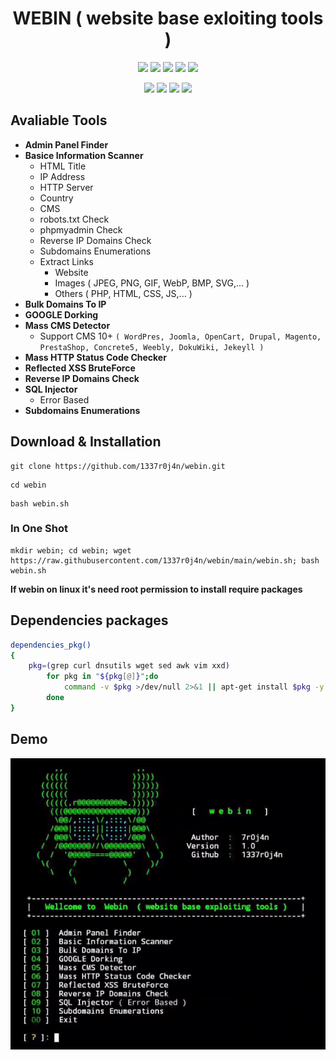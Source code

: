 <h1 align="center"> WEBIN ( website base exloiting tools )</h1>

<p align="center">
<img src="https://img.shields.io/badge/Version-1.0-purple?style=for-the-badge">
<img src="https://img.shields.io/github/license/1337r0j4n/webin?style=for-the-badge">
<img src="https://img.shields.io/github/stars/1337r0j4n/webin?style=for-the-badge">
<img src="https://img.shields.io/github/forks/1337r0j4n/webin?color=orange&style=for-the-badge">
<img src="https://img.shields.io/github/issues/1337r0j4n/webin?color=pink&style=for-the-badge">
</p>

<p align="center">
<img src="https://img.shields.io/badge/Open%20Source-Yes-darkcyan?style=for-the-badge">
<img src="https://img.shields.io/badge/Written%20In-Bash-darkblue?style=for-the-badge">
<img src="https://img.shields.io/badge/author%20-1337r0j4n-brown?style=for-the-badge">
<img src="https://api.visitorbadge.io/api/visitors?path=https%3A%2F%2Fgithub.com%2F1337r0j4n%2Fwebin&countColor=%23263759">
</p>

## Avaliable Tools
- **Admin Panel Finder**
- **Basice Information Scanner**
  - HTML Title
  - IP Address
  - HTTP Server
  - Country
  - CMS
  - robots.txt Check
  - phpmyadmin Check
  - Reverse IP Domains Check
  - Subdomains Enumerations
  - Extract Links
     - Website
     - Images ( JPEG, PNG, GIF, WebP, BMP, SVG,... ) 
     - Others ( PHP, HTML, CSS, JS,... )
- **Bulk Domains To IP**
- **GOOGLE Dorking**
- **Mass CMS Detector**
  - Support CMS 10+ ```( WordPres, Joomla, OpenCart, Drupal, Magento, PrestaShop, Concrete5, Weebly, DokuWiki, Jekeyll )```
- **Mass HTTP Status Code Checker**
- **Reflected XSS BruteForce**
- **Reverse IP Domains Check**
- **SQL Injector**
  - Error Based  
- **Subdomains Enumerations**

## Download & Installation
```
git clone https://github.com/1337r0j4n/webin.git
```
```
cd webin
```
```
bash webin.sh
```
### In One Shot
```
mkdir webin; cd webin; wget https://raw.githubusercontent.com/1337r0j4n/webin/main/webin.sh; bash webin.sh
```

**If webin on linux it's need root permission to install require packages**
## Dependencies packages
```bash
dependencies_pkg()
{
    pkg=(grep curl dnsutils wget sed awk vim xxd)
        for pkg in "${pkg[@]}";do
            command -v $pkg >/dev/null 2>&1 || apt-get install $pkg -y
        done
}
```
## Demo
<p align="center">
<img src="https://raw.githubusercontent.com/1337r0j4n/webin/main/demo.gif">
</p>
